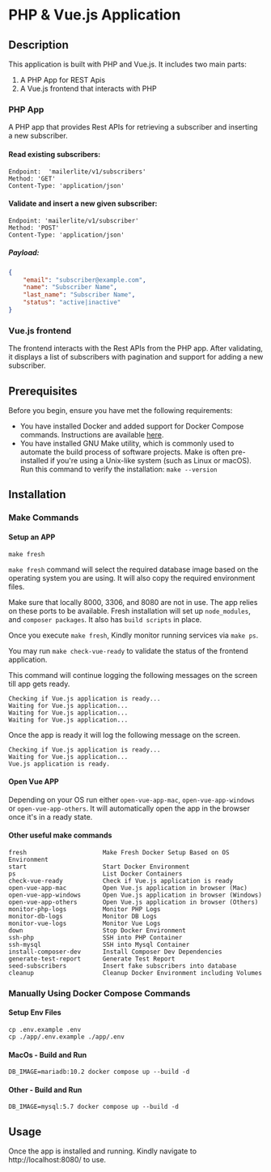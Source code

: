 # PHP & Vue.js Application

## Description

This application is built with PHP and Vue.js. It includes two main parts:
1. A PHP App for REST Apis
2. A Vue.js frontend that interacts with PHP

### PHP App
A PHP app that provides Rest APIs for retrieving a subscriber and inserting a new subscriber.

#### Read existing subscribers:
```
Endpoint:  'mailerlite/v1/subscribers'
Method: 'GET'
Content-Type: 'application/json'
```

#### Validate and insert a new given subscriber:
```
Endpoint: 'mailerlite/v1/subscriber'
Method: 'POST'
Content-Type: 'application/json'
```
##### Payload:
```json
{
    "email": "subscriber@example.com",
    "name": "Subscriber Name",
    "last_name": "Subscriber Name",
    "status": "active|inactive"
}
```

### Vue.js frontend

The frontend interacts with the Rest APIs from the PHP app. After validating, it displays a list of subscribers with pagination and support for adding a new subscriber.

## Prerequisites

Before you begin, ensure you have met the following requirements:
- You have installed Docker and added support for Docker Compose commands. Instructions are available [here](https://docs.docker.com/compose/install/).
- You have installed GNU Make utility, which is commonly used to automate the build process of software projects. Make is often pre-installed if you're using a Unix-like system (such as Linux or macOS). Run this command to verify the installation:
`make --version`

## Installation

### Make Commands

#### Setup an APP
```
make fresh
```

`make fresh` command will select the required database image based on the operating system you are using. It will also copy the required environment files.

Make sure that locally 8000, 3306, and 8080 are not in use. The app relies on these ports to be available. Fresh installation will set up `node_modules`, and `composer packages`. It also has `build scripts` in place.

Once you execute `make fresh`, Kindly monitor running services via `make ps`. 

You may run `make check-vue-ready` to validate the status of the frontend application.

This command will continue logging the following messages on the screen till app gets ready.
```
Checking if Vue.js application is ready...
Waiting for Vue.js application...
Waiting for Vue.js application...
Waiting for Vue.js application...
```
Once the app is ready it will log the following message on the screen.
```
Checking if Vue.js application is ready...
Waiting for Vue.js application...
Vue.js application is ready.
```

#### Open Vue APP

Depending on your OS run either `open-vue-app-mac`, `open-vue-app-windows` or `open-vue-app-others`. It will automatically open the app in the browser once it's in a ready state.

#### Other useful make commands
```
fresh                     Make Fresh Docker Setup Based on OS Environment
start                     Start Docker Environment
ps                        List Docker Containers
check-vue-ready           Check if Vue.js application is ready
open-vue-app-mac          Open Vue.js application in browser (Mac)
open-vue-app-windows      Open Vue.js application in browser (Windows)
open-vue-app-others       Open Vue.js application in browser (Others)
monitor-php-logs          Monitor PHP Logs
monitor-db-logs           Monitor DB Logs
monitor-vue-logs          Monitor Vue Logs
down                      Stop Docker Environment
ssh-php                   SSH into PHP Container
ssh-mysql                 SSH into Mysql Container
install-composer-dev      Install Composer Dev Dependencies
generate-test-report      Generate Test Report
seed-subscribers          Insert fake subscribers into database
cleanup                   Cleanup Docker Environment including Volumes
```

### Manually Using Docker Compose Commands

#### Setup Env Files
```
cp .env.example .env
cp ./app/.env.example ./app/.env
```

#### MacOs - Build and Run
```
DB_IMAGE=mariadb:10.2 docker compose up --build -d
```

#### Other - Build and Run
```
DB_IMAGE=mysql:5.7 docker compose up --build -d
```

## Usage

Once the app is installed and running. Kindly navigate to http://localhost:8080/ to use.
